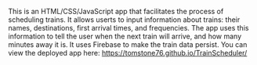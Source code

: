This is an HTML/CSS/JavaScript app that facilitates the process of scheduling trains. It allows userts to input information about trains: their names, destinations, first arrival times, and frequencies. The app uses this information to tell the user when the next train will arrive, and how many minutes away it is. It uses Firebase to make the train data persist. You can view the deployed app here: https://tomstone76.github.io/TrainScheduler/
